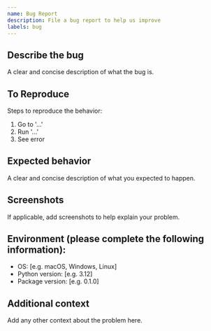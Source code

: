 ```yaml
---
name: Bug Report
description: File a bug report to help us improve
labels: bug
---
```


## Describe the bug
A clear and concise description of what the bug is.

## To Reproduce
Steps to reproduce the behavior:
1. Go to '...'
2. Run '...'
3. See error

## Expected behavior
A clear and concise description of what you expected to happen.

## Screenshots
If applicable, add screenshots to help explain your problem.

## Environment (please complete the following information):
- OS: [e.g. macOS, Windows, Linux]
- Python version: [e.g. 3.12]
- Package version: [e.g. 0.1.0]

## Additional context
Add any other context about the problem here. 